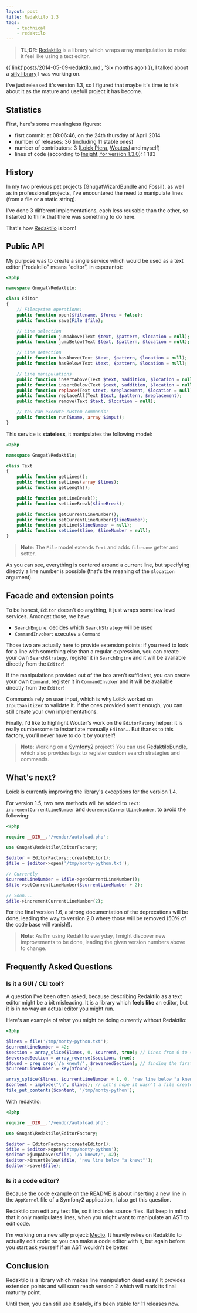 ```yaml
---
layout: post
title: Redaktilo 1.3
tags:
    - technical
    - redaktilo
---
```


> **TL;DR**: [Redaktilo](https://github.com/gnugat/redaktilo) is a library
> which wraps array manipulation to make it feel like using a text editor.

{{ link('posts/2014-05-09-redaktilo.md', 'Six months ago') }}, I talked about a
[silly library](https://github.com/gnugat/redaktilo) I was working on.

I've just released it's version 1.3, so I figured that maybe it's time to talk
about it as the mature and usefull project it has become.

## Statistics

First, here's some meaningless figures:

* fisrt commit: at 08:06:46, on the 24th thursday of April 2014
* number of releases: 36 (including 11 stable ones)
* number of contributors: 3 ([Loick Piera](http://loickpiera.com/), [WouterJ](http://wouterj.nl/) and myself)
* lines of code (according to [Insight, for version 1.3.0](https://insight.sensiolabs.com/projects/fbe2d89f-f64d-45c2-a680-bbafac4b0d08/analyses/36)): 1 183

## History

In my two previous pet projects (GnugatWizardBundle and Fossil), as well as in
professional projects, I've encountered the need to manipulate lines (from a
file or a static string).

I've done 3 different implementations, each less reusable than the other, so I
started to think that there was something to do here.

That's how [Redaktilo](https://github.com/gnugat/redaktilo) is born!

## Public API

My purpose was to create a single service which would be used as a text editor
("redaktilo" means "editor", in esperanto):

```php
<?php

namespace Gnugat\Redaktilo;

class Editor
{
    // Filesystem operations:
    public function open($filename, $force = false);
    public function save(File $file);

    // Line selection
    public function jumpAbove(Text $text, $pattern, $location = null);
    public function jumpBelow(Text $text, $pattern, $location = null);

    // Line detection
    public function hasAbove(Text $text, $pattern, $location = null);
    public function hasBelow(Text $text, $pattern, $location = null);

    // Line manipulations
    public function insertAbove(Text $text, $addition, $location = null);
    public function insertBelow(Text $text, $addition, $location = null);
    public function replace(Text $text, $replacement, $location = null);
    public function replaceAll(Text $text, $pattern, $replacement);
    public function remove(Text $text, $location = null);

    // You can execute custom commands!
    public function run($name, array $input);
}
```

This service is **stateless**, it manipulates the following model:

```php
<?php

namespace Gnugat\Redaktilo;

class Text
{
    public function getLines();
    public function setLines(array $lines);
    public function getLength();

    public function getLineBreak();
    public function setLineBreak($lineBreak);

    public function getCurrentLineNumber();
    public function setCurrentLineNumber($lineNumber);
    public function getLine($lineNumber = null);
    public function setLine($line, $lineNumber = null);
}
```

> **Note**: The `File` model extends `Text` and adds `filename` getter and
> setter.

As you can see, everything is centered around a current line, but specifying
directly a line number is possible (that's the meaning of the `$location`
argument).

## Facade and extension points

To be honest, `Editor` doesn't do anything, it just wraps some low level
services. Amongst those, we have:

* `SearchEngine`: decides which `SearchStrategy` will be used
* `CommandInvoker`: executes a `Command`

Those two are actually here to provide extension points: if you need to look for
a line with something else than a regular expression, you can create your own
`SearchStrategy`, register it in `SearchEngine` and it will be available
directly from the `Editor`!

If the manipulations provided out of the box aren't sufficient, you can create
your own `Command`, register it in `CommandInvoker` and it will be available
directly from the `Editor`!

Commands rely on user input, which is why Loïck worked on `InputSanitizer` to
validate it. If the ones provided aren't enough, you can still create your own
implementations.

Finally, I'd like to highlight Wouter's work on the `EditorFatory` helper: it is
really cumbersome to instantiate manually `Editor`... But thanks to this
factory, you'll never have to do it by yourself!

> **Note**: Working on a [Symfony2](http://symfony.com) project? You can use
> [RedaktiloBundle](https://github.com/gnugat/redaktilo-bundle), which also
> provides tags to register custom search strategies and commands.

## What's next?

Loïck is currently improving the library's exceptions for the version 1.4.

For version 1.5, two new methods will be added to `Text`:
`incrementCurrentLineNumber` and `decrementCurrentLineNumber`, to avoid the
following:

```php
<?php

require __DIR__.'/vendor/autoload.php';

use Gnugat\Redaktilo\EditorFactory;

$editor = EditorFactory::createEditor();
$file = $editor->open('/tmp/monty-python.txt');

// Currently
$currentLineNumber = $file->getCurrentLineNumber();
$file->setCurrentLineNumber($currentLineNumber + 2);

// Soon...
$file->incrementCurrentLineNumber(2);
```

For the final version 1.6, a strong documentation of the deprecations will be
done, leading the way to version 2.0 where those will be removed (50% of the code
base will vanish!).

> **Note**: As I'm using Redaktilo everyday, I might discover new improvements
> to be done, leading the given version numbers above to change.

## Frequently Asked Questions

### Is it a GUI / CLI tool?

A question I've been often asked, because describing Redaktilo as a text editor
might be a bit misleading. It is a library which **feels like** an editor, but
it is in no way an actual editor you might run.

Here's an example of what you might be doing currently without Redaktilo:

```php
<?php

$lines = file('/tmp/monty-python.txt');
$currentLineNumber = 42;
$section = array_slice($lines, 0, $current, true); // Lines from 0 to 42
$reversedSection = array_reverse($section, true);
$found = preg_grep('/a knewt/', $reversedSection); // finding the first occurence, above line 42
$currentLineNumber = key($found);

array_splice($lines, $currentLineNumber + 1, 0, 'new line below "a knewt"');
$content = implode("\n", $lines); // Let's hope it wasn't a file created on Windows.
file_put_contents($content, '/tmp/monty-python');
```

With redaktilo:

```php
<?php

require __DIR__.'/vendor/autoload.php';

use Gnugat\Redaktilo\EditorFactory;

$editor = EditorFactory::createEditor();
$file = $editor->open('/tmp/monty-python');
$editor->jumpAbove($file, '/a knewt/', 42);
$editor->insertBelow($file, 'new line below "a knewt"');
$editor->save($file);
```

### Is it a code editor?

Because the code example on the README is about inserting a new line in the
`AppKernel` file of a Symfony2 application, I also get this question.

Redaktilo can edit any text file, so it includes source files. But keep in mind
that it only manipulates lines, when you might want to manipulate an AST to edit
code.

I'm working on a new silly project: [Medio](https://github.com/gnugat/medio).
It heavily relies on Redaktilo to actually edit code: so you can make a code
editor with it, but again before you start ask yourself if an AST wouldn't be
better.

## Conclusion

Redaktilo is a library which makes line manipulation dead easy! It provides
extension points and will soon reach version 2 which will mark its final
maturity point.

Until then, you can still use it safely, it's been stable for 11 releases now.
